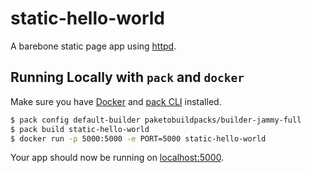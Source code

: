 # static-hello-world

A barebone static page app using [httpd](https://httpd.apache.org/).

## Running Locally with `pack` and `docker`

Make sure you have [Docker](https://www.docker.com/) and [pack CLI](https://github.com/buildpacks/pack) installed.

```sh
$ pack config default-builder paketobuildpacks/builder-jammy-full
$ pack build static-hello-world
$ docker run -p 5000:5000 -e PORT=5000 static-hello-world
```

Your app should now be running on [localhost:5000](http://localhost:5000/).

